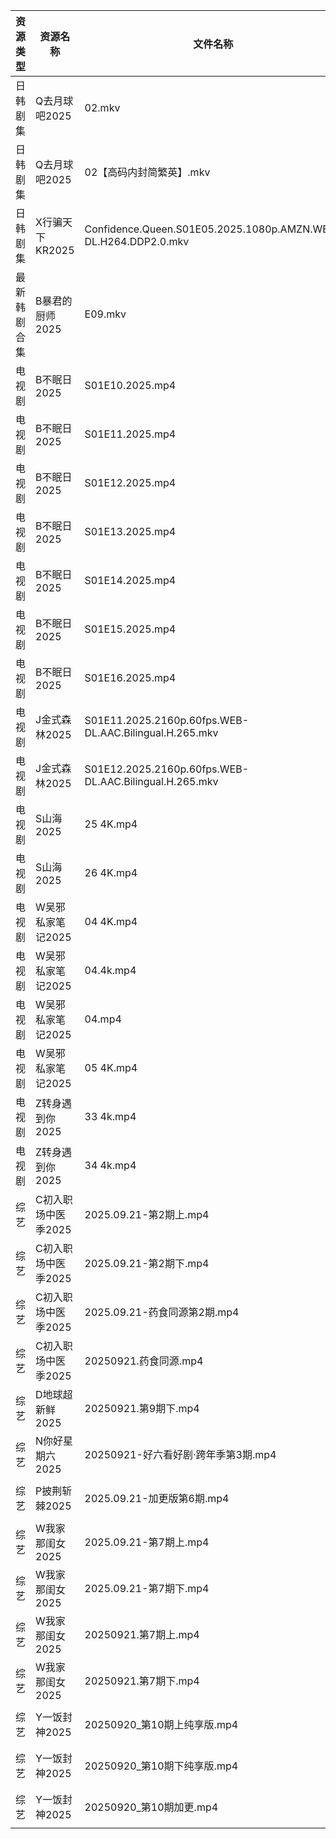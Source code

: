 | 资源类型   | 资源名称         | 文件名称                                                           | 分享链接                                 | 更新时间                |
| ------ | ------------ | -------------------------------------------------------------- | ------------------------------------ | ------------------- |
| 日韩剧集   | Q去月球吧2025    | 02.mkv                                                         | https://pan.quark.cn/s/a1632c441381  | 2025-09-21 16:18:19 |
| 日韩剧集   | Q去月球吧2025    | 02【高码内封简繁英】.mkv                                                | https://pan.quark.cn/s/a1632c441381  | 2025-09-21 16:18:22 |
| 日韩剧集   | X行骗天下KR2025  | Confidence.Queen.S01E05.2025.1080p.AMZN.WEB-DL.H264.DDP2.0.mkv | https://pan.quark.cn/s/463fe5d8abf1  | 2025-09-21 01:22:15 |
| 最新韩剧合集 | B暴君的厨师2025   | E09.mkv                                                        | https://www.alipan.com/s/VeyARgABVY7 | 2025-09-21 09:58:35 |
| 电视剧    | B不眠日2025     | S01E10.2025.mp4                                                | https://www.alipan.com/s/pdo1SVYHJq1 | 2025-09-21 09:58:26 |
| 电视剧    | B不眠日2025     | S01E11.2025.mp4                                                | https://www.alipan.com/s/pdo1SVYHJq1 | 2025-09-21 09:58:26 |
| 电视剧    | B不眠日2025     | S01E12.2025.mp4                                                | https://www.alipan.com/s/pdo1SVYHJq1 | 2025-09-21 15:58:28 |
| 电视剧    | B不眠日2025     | S01E13.2025.mp4                                                | https://www.alipan.com/s/pdo1SVYHJq1 | 2025-09-21 15:58:27 |
| 电视剧    | B不眠日2025     | S01E14.2025.mp4                                                | https://www.alipan.com/s/pdo1SVYHJq1 | 2025-09-21 15:58:27 |
| 电视剧    | B不眠日2025     | S01E15.2025.mp4                                                | https://www.alipan.com/s/pdo1SVYHJq1 | 2025-09-21 15:58:26 |
| 电视剧    | B不眠日2025     | S01E16.2025.mp4                                                | https://www.alipan.com/s/pdo1SVYHJq1 | 2025-09-21 15:58:25 |
| 电视剧    | J金式森林2025    | S01E11.2025.2160p.60fps.WEB-DL.AAC.Bilingual.H.265.mkv         | https://pan.quark.cn/s/8cefdb111488  | 2025-09-21 21:17:21 |
| 电视剧    | J金式森林2025    | S01E12.2025.2160p.60fps.WEB-DL.AAC.Bilingual.H.265.mkv         | https://pan.quark.cn/s/8cefdb111488  | 2025-09-21 21:17:12 |
| 电视剧    | S山海2025      | 25 4K.mp4                                                      | https://www.alipan.com/s/p8L13GiiEic | 2025-09-21 18:59:03 |
| 电视剧    | S山海2025      | 26 4K.mp4                                                      | https://www.alipan.com/s/p8L13GiiEic | 2025-09-21 18:59:02 |
| 电视剧    | W吴邪私家笔记2025  | 04 4K.mp4                                                      | https://www.alipan.com/s/kDvVujyBatC | 2025-09-21 20:59:18 |
| 电视剧    | W吴邪私家笔记2025  | 04.4k.mp4                                                      | https://pan.quark.cn/s/05e6a76ecfd0  | 2025-09-21 01:20:38 |
| 电视剧    | W吴邪私家笔记2025  | 04.mp4                                                         | https://www.alipan.com/s/kDvVujyBatC | 2025-09-21 20:59:18 |
| 电视剧    | W吴邪私家笔记2025  | 05 4K.mp4                                                      | https://www.alipan.com/s/kDvVujyBatC | 2025-09-21 20:59:17 |
| 电视剧    | Z转身遇到你2025   | 33 4k.mp4                                                      | https://pan.quark.cn/s/3615a2d2ed2f  | 2025-09-21 16:23:43 |
| 电视剧    | Z转身遇到你2025   | 34 4k.mp4                                                      | https://pan.quark.cn/s/3615a2d2ed2f  | 2025-09-21 16:23:47 |
| 综艺     | C初入职场中医季2025 | 2025.09.21-第2期上.mp4                                            | https://pan.quark.cn/s/869074432f49  | 2025-09-21 21:13:55 |
| 综艺     | C初入职场中医季2025 | 2025.09.21-第2期下.mp4                                            | https://pan.quark.cn/s/869074432f49  | 2025-09-21 21:14:06 |
| 综艺     | C初入职场中医季2025 | 2025.09.21-药食同源第2期.mp4                                         | https://pan.quark.cn/s/869074432f49  | 2025-09-21 21:13:59 |
| 综艺     | C初入职场中医季2025 | 20250921.药食同源.mp4                                              | https://pan.quark.cn/s/869074432f49  | 2025-09-21 21:14:02 |
| 综艺     | D地球超新鲜2025   | 20250921.第9期下.mp4                                              | https://pan.quark.cn/s/6d9ff5b2efaa  | 2025-09-21 16:24:44 |
| 综艺     | N你好星期六2025   | 20250921-好六看好剧·跨年季第3期.mp4                                      | https://www.alipan.com/s/g3wrHTFCcWV | 2025-09-21 13:59:33 |
| 综艺     | P披荆斩棘2025    | 2025.09.21-加更版第6期.mp4                                          | https://pan.quark.cn/s/9ae1eb01008d  | 2025-09-21 16:27:17 |
| 综艺     | W我家那闺女2025   | 2025.09.21-第7期上.mp4                                            | https://pan.quark.cn/s/382e9ca0c203  | 2025-09-21 16:28:41 |
| 综艺     | W我家那闺女2025   | 2025.09.21-第7期下.mp4                                            | https://pan.quark.cn/s/382e9ca0c203  | 2025-09-21 16:28:57 |
| 综艺     | W我家那闺女2025   | 20250921.第7期上.mp4                                              | https://pan.quark.cn/s/382e9ca0c203  | 2025-09-21 16:28:48 |
| 综艺     | W我家那闺女2025   | 20250921.第7期下.mp4                                              | https://pan.quark.cn/s/382e9ca0c203  | 2025-09-21 16:28:45 |
| 综艺     | Y一饭封神2025    | 20250920_第10期上纯享版.mp4                                          | https://www.alipan.com/s/w4Qpfj6YdVw | 2025-09-21 09:59:48 |
| 综艺     | Y一饭封神2025    | 20250920_第10期下纯享版.mp4                                          | https://www.alipan.com/s/w4Qpfj6YdVw | 2025-09-21 09:59:48 |
| 综艺     | Y一饭封神2025    | 20250920_第10期加更.mp4                                            | https://www.alipan.com/s/w4Qpfj6YdVw | 2025-09-21 09:59:47 |
